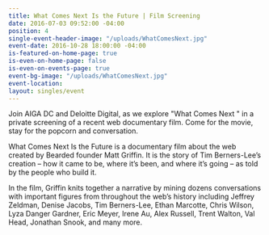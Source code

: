 ```yaml
---
title: What Comes Next Is the Future | Film Screening
date: 2016-07-03 09:52:00 -04:00
position: 4
single-event-header-image: "/uploads/WhatComesNext.jpg"
event-date: 2016-10-28 18:00:00 -04:00
is-featured-on-home-page: true
is-even-on-home-page: false
is-even-on-events-page: true
event-bg-image: "/uploads/WhatComesNext.jpg"
event-location: 
layout: singles/event
---
```


Join AIGA DC and Deloitte Digital, as we explore "What Comes Next " in a private screening of a recent web documentary film. Come for the movie, stay for the popcorn and conversation.

What Comes Next Is the Future is a documentary film about the web created by Bearded founder Matt Griffin. It is the story of Tim Berners-Lee’s creation – how it came to be, where it’s been, and where it’s going – as told by the people who build it.

In the film, Griffin knits together a narrative by mining dozens conversations with important figures from throughout the web’s history including Jeffrey Zeldman, Denise Jacobs, Tim Berners-Lee, Ethan Marcotte, Chris Wilson, Lyza Danger Gardner, Eric Meyer, Irene Au, Alex Russell, Trent Walton, Val Head, Jonathan Snook, and many more.